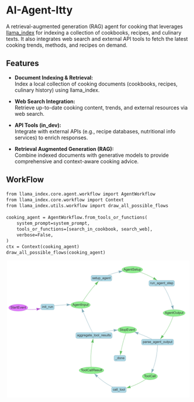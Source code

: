 # AI-Agent-Itty
A retrieval-augmented generation (RAG) agent for cooking that leverages [llama_index](https://github.com/jerryjliu/llama_index) for indexing a collection of cookbooks, recipes, and culinary texts. It also integrates web search and external API tools to fetch the latest cooking trends, methods, and recipes on demand.

## Features

- **Document Indexing & Retrieval:**  
  Index a local collection of cooking documents (cookbooks, recipes, culinary history) using llama_index.
  
- **Web Search Integration:**  
  Retrieve up-to-date cooking content, trends, and external resources via web search.

- **API Tools (in_dev):**  
  Integrate with external APIs (e.g., recipe databases, nutritional info services) to enrich responses.

- **Retrieval Augmented Generation (RAG):**  
  Combine indexed documents with generative models to provide comprehensive and context-aware cooking advice.

## WorkFlow

```
from llama_index.core.agent.workflow import AgentWorkflow
from llama_index.core.workflow import Context
from llama_index.utils.workflow import draw_all_possible_flows

cooking_agent = AgentWorkflow.from_tools_or_functions(
    system_prompt=system_prompt,
    tools_or_functions=[search_in_cookbook, search_web],
    verbose=False,
)
ctx = Context(cooking_agent)
draw_all_possible_flows(cooking_agent)
```

<p align="center">
<img src="cooking_agent_workflow.png" alt="Workflow" width="500" />
</p>